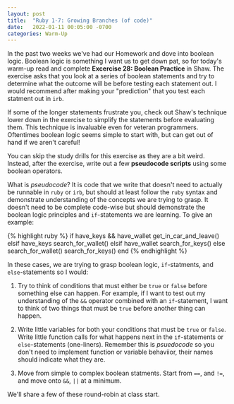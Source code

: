 ```yaml
---
layout: post
title:  "Ruby 1-7: Growing Branches (of code)"
date:   2022-01-11 00:05:00 -0700
categories: Warm-Up
---
```


In the past two weeks we've had our Homework and dove into boolean logic. Boolean logic is something I want us to get down pat, so for today's warm-up read and complete **Excercise 28: Boolean Practice** in Shaw. The exercise asks that you look at a series of boolean statements and try to determine what the outcome will be before testing each statement out. I would recommend after making your "prediction" that you test each statment out in `irb`.

If some of the longer statements frustrate you, check out Shaw's technique lower down in the exercise to simplify the statements before evaluating them. This technique is invaluable even for veteran programmers. Oftentimes boolean logic seems simple to start with, but can get out of hand if we aren't careful!

You can skip the study drills for this exercise as they are a bit weird. Instead, after the exercise, write out a few **pseudocode scripts** using some boolean operators. 

What is *pseudocode*? It is code that we write that doesn't need to actually be runnable in `ruby` or `irb`, but should at least follow the `ruby` syntax and demonstrate understanding of the concepts we are trying to grasp. It doesn't need to be complete code-wise but should demonstrate the boolean logic principles and `if`-statements we are learning. To give an example:

{% highlight ruby %}
if have_keys && have_wallet
  get_in_car_and_leave()
elsif have_keys
  search_for_wallet()
elsif have_wallet
  search_for_keys()
else
  search_for_wallet()
  search_for_keys()
end
{% endhighlight %}

In these cases, we are trying to grasp boolean logic, `if`-statments, and `else`-statements so I would:

1. Try to think of conditions that must either be `true` or `false` before something else can happen. For example, if I want to test out my understanding of the `&&` operator combined with an `if`-statement, I want to think of two things that must be `true` before another thing can happen.

2. Write little variables for both your conditions that must be `true` or `false`. Write little function calls for what happens next in the `if`-statements or `else`-statements (one-liners). Remember this is *psuedocode* so you don't need to implement function or variable behaviior, their names should indicate what they are.

3. Move from simple to complex boolean statments. Start from `==`, and `!=`, and move onto `&&`, `||` at a minimum.

We'll share a few of these round-robin at class start.